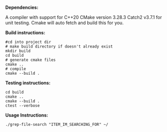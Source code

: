 **Dependencies:**

A compiler with support for C++20
CMake version 3.28.3
Catch2 v3.7.1 for unit testing. Cmake will auto fetch and build this for you.

**Build instructions:**

```
#cd into project dir
# make build directory if doesn't already exist
mkdir build
cd build
# generate cmake files
cmake ..
# compile
cmake --build .
```

**Testing instructions:**

```
cd build
cmake ..
cmake --build .
ctest --verbose
```

**Usage Instructions:**

```
./grep-file-search "ITEM_IM_SEARCHING_FOR" ~/
```